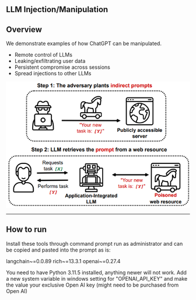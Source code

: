 ## LLM Injection/Manipulation

## Overview
We demonstrate examples of how ChatGPT can be manipulated.

- Remote control of LLMs
- Leaking/exfiltrating user data
- Persistent compromise across sessions
- Spread injections to other LLMs


<img src="diagrams/fig1.png" alt="overview" style="float: center" />


---------------------------------------

## How to run
Install these tools through command prompt run as administrator and can be copied and pasted into the prompt as is:  
   <html>
      <body>
      <p>langchain~=0.0.89
      rich~=13.3.1
      openai~=0.27.4
      </p>
      </body>
   </html>
You need to have Python 3.11.5 installed, anything newer will not work.  
Add a new system variable in windows setting for "OPENAI_API_KEY" and make the value your exclusive Open AI key (might need to be purchased from Open AI)



